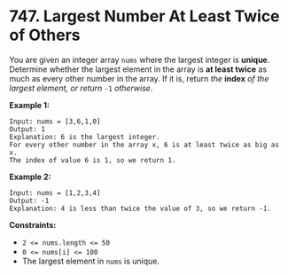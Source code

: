 # 747. Largest Number At Least Twice of Others
You are given an integer array `nums` where the largest integer is **unique**. Determine whether the largest element in the array is **at least twice** as much as every other number in the array. If it is, return *the* **index** *of the largest element, or return* `-1` *otherwise*.

**Example 1:**
```
Input: nums = [3,6,1,0]
Output: 1
Explanation: 6 is the largest integer.
For every other number in the array x, 6 is at least twice as big as x.
The index of value 6 is 1, so we return 1.
```

**Example 2:**
```
Input: nums = [1,2,3,4]
Output: -1
Explanation: 4 is less than twice the value of 3, so we return -1.
```

**Constraints:**
- `2 <= nums.length <= 50`
- `0 <= nums[i] <= 100`
- The largest element in `nums` is unique.
